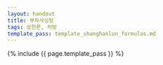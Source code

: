 ```yaml
---
layout: handout
title: 부자사심탕
tags: 상한론, 처방
template_pass: template_shanghanlun_formulas.md
---
```



{% include {{ page.template_pass }} %}